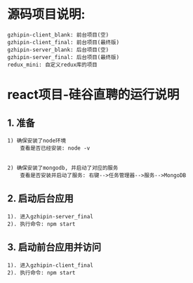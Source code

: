 # 源码项目说明:
	gzhipin-client_blank: 前台项目(空)
	gzhipin-client_final: 前台项目(最终版)
	gzhipin-server_blank: 后台项目(空)
	gzhipin-server_final: 后台项目(最终版)
	redux_mini: 自定义redux库的项目

# react项目-硅谷直聘的运行说明
## 1. 准备
	1) 确保安装了node环境
		查看是否已经安装: node -v
		

	2) 确保安装了mongodb, 并启动了对应的服务
		查看是否安装并启动了服务: 右键-->任务管理器-->服务-->MongoDB
		
	
## 2. 启动后台应用
	1). 进入gzhipin-server_final
	2). 执行命令: npm start

## 3. 启动前台应用并访问
	1). 进入gzhipin-client_final
	2). 执行命令: npm start


